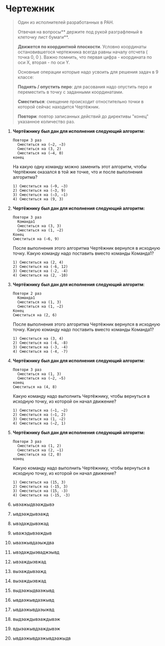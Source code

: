 # Чертежник

> Один из исполнителей разработанных в РАН.
>
> Отвечая на вопросы** держите под рукой разграфленый в клеточку лист бумаги**.
>
> **Движется по координтной плоскости**. Условно координаты остановившегося чертежника всегда равны началу отсчета \( точка 0, 0 \). Важно помнить, что первая цифра - координата по оси X, вторая - по оси Y.
>
> Основные операции которые надо усвоить для решения задач в 9 классе:
>
> **Поднять / опустить перо**: для расования надо опустить перо и переместить в точку с заданными координатами.
>
> **Сместиться**: смещение происходит отностительно точки в которой сейчас находится Чертёжник.
>
> **Повтори**: повтор записанных действий до директивы "конец" указанное количество раз.

1. **Чертёжнику был дан для исполнения следующий алгоритм:**

   ```
   Повтори 3 раз
     Сместиться на (–2, –3) 
     Сместиться на (3, 2) 
     Сместиться на (–4, 0)
   конец
   ```

   На какую одну команду можно заменить этот алгоритм, чтобы Чертёжник оказался в той же точке, что и после выполнения алгоритма?

   ```
   1) Сместиться на (–9, –3)   
   2) Сместиться на (–3, 9)   
   3) Сместиться на (–3, –1)   
   4) Сместиться на (9, 3)
   ```

2. **Чертёжнику был дан для исполнения следующий алгоритм:**

   ```
   Повтори 3 раз
     Команда1 
     Сместиться на (3, 3) 
     Сместиться на (1, –2)
   Конец
   Сместиться на (–6, 9)
   ```

   После выполнения этого алгоритма Чертёжник вернулся в исходную точку. Какую команду надо поставить вместо команды Команда1?

   ```
   1) Сместиться на (2, 4)   
   2) Сместиться на (-6, 12)   
   3) Сместиться на (-2, -4)   
   4) Сместиться на (2, -10)
   ```

3. **Чертёжнику был дан для исполнения следующий алгоритм**:

   ```
   Повтори 2 раз
     Команда1 
     Сместиться на (1, 3) 
     Сместиться на (1, –2)
   Конец
   Сместиться на (2, 6)
   ```

   После выполнения этого алгоритма Чертёжник вернулся в исходную точку. Какую команду надо поставить вместо команды Команда1?

   ```
   1) Сместиться на (3, 4)   
   2) Сместиться на (-6, -8)   
   3) Сместиться на (-3, -4)   
   4) Сместиться на (-4, -7)
   ```

4. **Чертёжнику был дан для исполнения следующий алгоритм:**

   ```
   Повтори 3 раз
     Сместиться на (1, 3) 
     Сместиться на (–2, –5)
   конец
   Сместиться на (4, 8)
   ```

   Какую команду надо выполнить Чертёжнику, чтобы вернуться в исходную точку, из которой он начал движение?

   ```
   1) Сместиться на (–1, –2)   
   2) Сместиться на (–1, 2)   
   3) Сместиться на (1, –2)   
   4) Сместиться на (–2, 1)
   ```

5. **Чертёжнику был дан для исполнения следующий алгоритм:**

   ```
   Повтори 3 раз
     Сместиться на (1, 2) 
     Сместиться на (2, –1) 
     Сместиться на (2, 0)
   конец
   ```

   Какую команду надо выполнить Чертёжнику, чтобы вернуться в исходную точку, из которой он начал движение?

   ```
   1) Сместиться на (15, 3)   
   2) Сместиться на (-15, 3)   
   3) Сместиться на (15, -3)   
   4) Сместиться на (-15, -3)   
   ```

6. ывэажыдвэаждывэ
7. ывдэаждывэажд
8. ывэдаждывэжад
9. ыважэдывэаждыв
10. ываэжывдаэыждва
11. ывэдаждыэваджэывд
12. ывэаждыэвжад
13. выэаждывэажд
14. выэаждыэвжад
15. выдэажыдваэжывд
16. ывдаэжывдаэжывд
17. ывдаэжывдаэыжвд
18. выдэаждывэаждывэж
19. вдыэажывдэаждывэж
20. ывдаэжывдаэжывдэажыдв 



